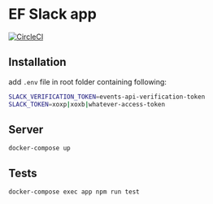EF Slack app
============

[![CircleCI](https://circleci.com/gh/pasierb/ef_slack_app.svg?style=svg)](https://circleci.com/gh/pasierb/ef_slack_app)

## Installation

add `.env` file in root folder containing following:
```bash
SLACK_VERIFICATION_TOKEN=events-api-verification-token
SLACK_TOKEN=xoxp|xoxb|whatever-access-token
```

## Server

`docker-compose up`

## Tests

`docker-compose exec app npm run test`